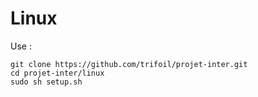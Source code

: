# Linux

Use : 

```
git clone https://github.com/trifoil/projet-inter.git
cd projet-inter/linux
sudo sh setup.sh
```